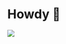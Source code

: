 # Howdy 🫡
<img src="https://preview.redd.it/p87xcapwpau01.png?auto=webp&s=3e8d7d95a44b71b9e102c74731cf6245f40d7527">

<!--
**ItsAlexFS/ItsAlexFS** is a ✨ _special_ ✨ repository because its `README.md` (this file) appears on your GitHub profile.

Here are some ideas to get you started:

- 🔭 I’m currently working on ...
- 🌱 I’m currently learning ...![Uploading unknown.png…]()

- 👯 I’m looking to collaborate on ...
- 🤔 I’m looking for help with ...
- 💬 Ask me about ...
- 📫 How to reach me: ...
- 😄 Pronouns: ...
- ⚡ Fun fact: ...
-->
